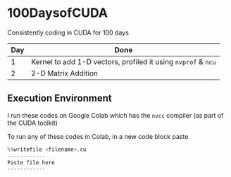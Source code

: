 # 100DaysofCUDA
Consistently coding in CUDA for 100 days

| Day | Done |
| -------- | -------- | 
| 1  | Kernel to add 1-D vectors, profiled it using `nvprof` & `ncu`  | 
| 2  | 2-D Matrix Addition  | 

## Execution Environment
I run these codes on Google Colab which has the `nvcc` compiler (as part of the CUDA toolkit)

To run any of these codes in Colab, in a new code block paste
```cu
%%writefile <filename>.cu
------------
Paste file here
------------
```